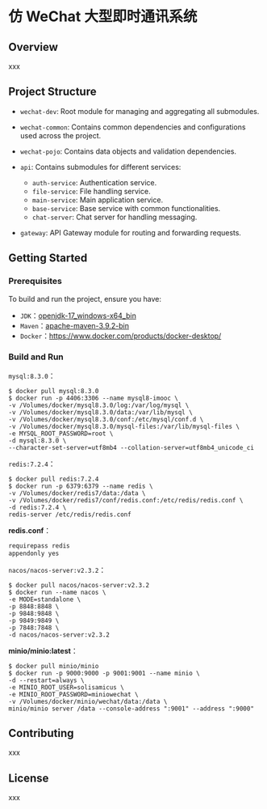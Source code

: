 # 仿 WeChat 大型即时通讯系统

## Overview

xxx

## Project Structure

- `wechat-dev`: Root module for managing and aggregating all submodules.

- `wechat-common`: Contains common dependencies and configurations used across the project. 
- `wechat-pojo`: Contains data objects and validation dependencies. 
- `api`: Contains submodules for different services:  
  - `auth-service`: Authentication service. 
  - `file-service`: File handling service.  
  - `main-service`: Main application service.  
  - `base-service`: Base service with common functionalities.  
  - `chat-server`: Chat server for handling messaging. 
- `gateway`: API Gateway module for routing and forwarding requests.

## Getting Started

### Prerequisites

To build and run the project, ensure you have:

- `JDK`：[openjdk-17_windows-x64_bin](https://download.java.net/java/GA/jdk17/0d483333a00540d886896bac774ff48b/35/GPL/openjdk-17_windows-x64_bin.zip)
- `Maven`：[apache-maven-3.9.2-bin](https://archive.apache.org/dist/maven/maven-3/3.9.2/binaries/)
- `Docker`：https://www.docker.com/products/docker-desktop/

### Build and Run

`mysql:8.3.0`：

```shell
$ docker pull mysql:8.3.0
$ docker run -p 4406:3306 --name mysql8-imooc \
-v /Volumes/docker/mysql8.3.0/log:/var/log/mysql \
-v /Volumes/docker/mysql8.3.0/data:/var/lib/mysql \
-v /Volumes/docker/mysql8.3.0/conf:/etc/mysql/conf.d \
-v /Volumes/docker/mysql8.3.0/mysql-files:/var/lib/mysql-files \
-e MYSQL_ROOT_PASSWORD=root \
-d mysql:8.3.0 \
--character-set-server=utf8mb4 --collation-server=utf8mb4_unicode_ci
```

`redis:7.2.4`：

```shell
$ docker pull redis:7.2.4
$ docker run -p 6379:6379 --name redis \
-v /Volumes/docker/redis7/data:/data \
-v /Volumes/docker/redis7/conf/redis.conf:/etc/redis/redis.conf \
-d redis:7.2.4 \
redis-server /etc/redis/redis.conf
```

**redis.conf**：

```PowerShell
requirepass redis
appendonly yes
```

`nacos/nacos-server:v2.3.2`：

```shell
$ docker pull nacos/nacos-server:v2.3.2
$ docker run --name nacos \
-e MODE=standalone \
-p 8848:8848 \
-p 9848:9848 \
-p 9849:9849 \
-p 7848:7848 \
-d nacos/nacos-server:v2.3.2
```

**minio/minio:latest**：

```shell
$ docker pull minio/minio
$ docker run -p 9000:9000 -p 9001:9001 --name minio \
-d --restart=always \
-e MINIO_ROOT_USER=solisamicus \
-e MINIO_ROOT_PASSWORD=miniowechat \
-v /Volumes/docker/minio/wechat/data:/data \
minio/minio server /data --console-address ":9001" --address ":9000"
```

## Contributing

xxx

## License

xxx